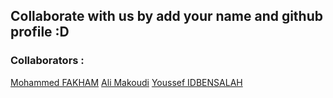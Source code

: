 ## Collaborate with us by add your name and github profile :D

### Collaborators :

[Mohammed FAKHAM](https://github.com/fakham)
[Ali Makoudi](https://github.com/alimkd)
[Youssef IDBENSALAH](https://github.com/Josephidbensalah)